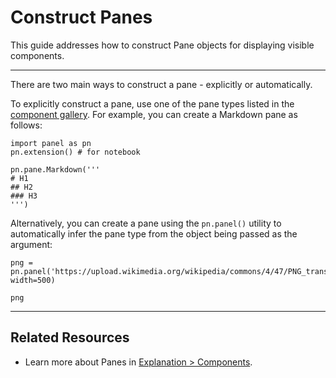 # Construct Panes

This guide addresses how to construct Pane objects for displaying visible components.

---

There are two main ways to construct a pane - explicitly or automatically.

To explicitly construct a pane, use one of the pane types listed in the [component gallery](../../reference/index.html#panes). For example, you can create a Markdown pane as follows:

```{pyodide}
import panel as pn
pn.extension() # for notebook

pn.pane.Markdown('''
# H1
## H2
### H3
''')
```

Alternatively, you can create a pane using the `pn.panel()` utility to automatically infer the pane type from the object being passed as the argument:

```{pyodide}
png = pn.panel('https://upload.wikimedia.org/wikipedia/commons/4/47/PNG_transparency_demonstration_1.png', width=500)

png
```

---

## Related Resources
- Learn more about Panes in [Explanation > Components](../../explanation/components/components_overview.html#panes).
